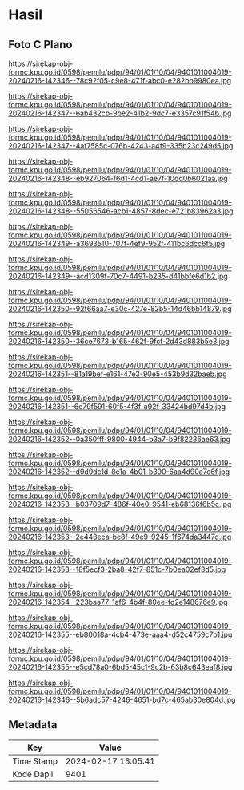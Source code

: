 # Hasil

## Foto C Plano

https://sirekap-obj-formc.kpu.go.id/0598/pemilu/pdpr/94/01/01/10/04/9401011004019-20240216-142346--78c92f05-c9e8-471f-abc0-e282bb9980ea.jpg

https://sirekap-obj-formc.kpu.go.id/0598/pemilu/pdpr/94/01/01/10/04/9401011004019-20240216-142347--6ab432cb-9be2-41b2-9dc7-e3357c91f54b.jpg

https://sirekap-obj-formc.kpu.go.id/0598/pemilu/pdpr/94/01/01/10/04/9401011004019-20240216-142347--4af7585c-076b-4243-a4f9-335b23c249d5.jpg

https://sirekap-obj-formc.kpu.go.id/0598/pemilu/pdpr/94/01/01/10/04/9401011004019-20240216-142348--eb927064-f6d1-4cd1-ae7f-10dd0b6021aa.jpg

https://sirekap-obj-formc.kpu.go.id/0598/pemilu/pdpr/94/01/01/10/04/9401011004019-20240216-142348--55056546-acb1-4857-8dec-e721b83962a3.jpg

https://sirekap-obj-formc.kpu.go.id/0598/pemilu/pdpr/94/01/01/10/04/9401011004019-20240216-142349--a3693510-707f-4ef9-952f-411bc6dcc6f5.jpg

https://sirekap-obj-formc.kpu.go.id/0598/pemilu/pdpr/94/01/01/10/04/9401011004019-20240216-142349--acd1309f-70c7-4491-b235-d41bbfe6d1b2.jpg

https://sirekap-obj-formc.kpu.go.id/0598/pemilu/pdpr/94/01/01/10/04/9401011004019-20240216-142350--92f66aa7-e30c-427e-82b5-14d46bb14879.jpg

https://sirekap-obj-formc.kpu.go.id/0598/pemilu/pdpr/94/01/01/10/04/9401011004019-20240216-142350--36ce7673-b165-462f-9fcf-2d43d883b5e3.jpg

https://sirekap-obj-formc.kpu.go.id/0598/pemilu/pdpr/94/01/01/10/04/9401011004019-20240216-142351--81a19bef-e161-47e3-90e5-453b9d32baeb.jpg

https://sirekap-obj-formc.kpu.go.id/0598/pemilu/pdpr/94/01/01/10/04/9401011004019-20240216-142351--6e79f591-60f5-4f3f-a92f-33424bd97d4b.jpg

https://sirekap-obj-formc.kpu.go.id/0598/pemilu/pdpr/94/01/01/10/04/9401011004019-20240216-142352--0a350fff-9800-4944-b3a7-b9f82236ae63.jpg

https://sirekap-obj-formc.kpu.go.id/0598/pemilu/pdpr/94/01/01/10/04/9401011004019-20240216-142352--d9d9dc1d-8c1a-4b01-b390-6aa4d90a7e6f.jpg

https://sirekap-obj-formc.kpu.go.id/0598/pemilu/pdpr/94/01/01/10/04/9401011004019-20240216-142353--b03709d7-486f-40e0-9541-eb68136f6b5c.jpg

https://sirekap-obj-formc.kpu.go.id/0598/pemilu/pdpr/94/01/01/10/04/9401011004019-20240216-142353--2e443eca-bc8f-49e9-9245-1f674da3447d.jpg

https://sirekap-obj-formc.kpu.go.id/0598/pemilu/pdpr/94/01/01/10/04/9401011004019-20240216-142353--18f5ecf3-2ba8-42f7-851c-7b0ea02ef3d5.jpg

https://sirekap-obj-formc.kpu.go.id/0598/pemilu/pdpr/94/01/01/10/04/9401011004019-20240216-142354--223baa77-1af6-4b4f-80ee-fd2e148676e9.jpg

https://sirekap-obj-formc.kpu.go.id/0598/pemilu/pdpr/94/01/01/10/04/9401011004019-20240216-142355--eb80018a-4cb4-473e-aaa4-d52c4759c7b1.jpg

https://sirekap-obj-formc.kpu.go.id/0598/pemilu/pdpr/94/01/01/10/04/9401011004019-20240216-142355--e5cd78a0-6bd5-45c1-9c2b-63b8c643eaf8.jpg

https://sirekap-obj-formc.kpu.go.id/0598/pemilu/pdpr/94/01/01/10/04/9401011004019-20240216-142346--5b6adc57-4246-4651-bd7c-465ab30e804d.jpg


## Metadata

| Key        | Value               |
| ---------- | ------------------- |
| Time Stamp | 2024-02-17 13:05:41 |
| Kode Dapil | 9401                |



